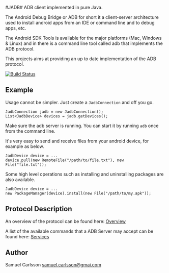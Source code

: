 #JADB#
ADB client implemented in pure Java.

The Android Debug Bridge or ADB for short it a client-server architecture used to install android apps from an IDE or command line and to debug apps, etc.

The Android SDK Tools is available for the major platforms (Mac, Windows & Linux) and in there is a command line tool called adb that implements the ADB protocol.

This projects aims at providing an up to date implementation of the ADB protocol.

[![Build Status](https://travis-ci.org/vidstige/jadb.svg?branch=master)](https://travis-ci.org/vidstige/jadb)

## Example ##
Usage cannot be simpler. Just create a `JadbConnection` and off you go.

    JadbConnection jadb = new JadbConnection();
	List<JadbDevice> devices = jadb.getDevices();

Make sure the adb server is running. You can start it by running `adb` once from the command line.

It's very easy to send and receive files from your android device, for example as below.

    JadbDevice device = ...
    device.pull(new RemoteFile("/path/to/file.txt"), new File("file.txt"));

Some high level operations such as installing and uninstalling packages are also available.

    JadbDevice device = ...
    new PackageManager(device).install(new File("/path/to/my.apk"));

## Protocol Description ##

An overview of the protocol can be found here: [Overview](https://github.com/cgjones/android-system-core/blob/master/adb/OVERVIEW.TXT)

A list of the available commands that a ADB Server may accept can be found here:
[Services](https://github.com/cgjones/android-system-core/blob/master/adb/SERVICES.TXT)


## Author ##
Samuel Carlsson <samuel.carlsson@gmai.com>